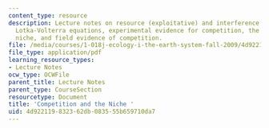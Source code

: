 ```yaml
---
content_type: resource
description: Lecture notes on resource (exploitative) and interference competition,
  Lotka-Volterra equations, experimental evidence for competition, the concept of
  niche, and field evidence of competition.
file: /media/courses/1-018j-ecology-i-the-earth-system-fall-2009/4d922119832362db083555b659710da7_MIT1_018JF09_Lec17.pdf
file_type: application/pdf
learning_resource_types:
- Lecture Notes
ocw_type: OCWFile
parent_title: Lecture Notes
parent_type: CourseSection
resourcetype: Document
title: 'Competition and the Niche '
uid: 4d922119-8323-62db-0835-55b659710da7
---
```

